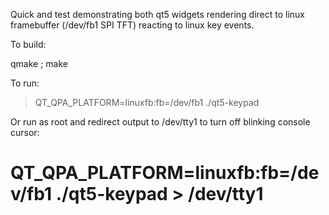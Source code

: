 Quick and test demonstrating both qt5 widgets rendering direct to linux framebuffer (/dev/fb1 SPI TFT) reacting to linux key events.

To build:

qmake ; make

To run:

> QT_QPA_PLATFORM=linuxfb:fb=/dev/fb1 ./qt5-keypad 

Or run as root and redirect output to /dev/tty1 to turn off blinking console cursor:

# QT_QPA_PLATFORM=linuxfb:fb=/dev/fb1 ./qt5-keypad > /dev/tty1

